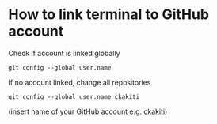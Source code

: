 # How to link terminal to GitHub account
Check if account is linked globally
```
git config --global user.name
```
If no account linked, change all repositories
```
git config --global user.name ckakiti
```
(insert name of your GitHub account e.g. ckakiti)